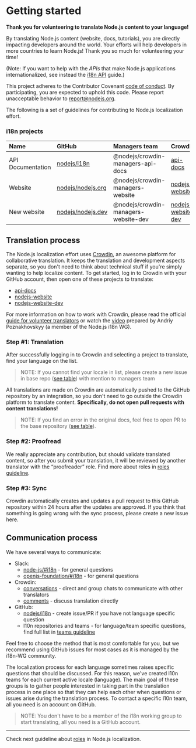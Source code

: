 # Getting started

**Thank you for volunteering to translate Node.js content to your language!**

By translating Node.js content (website, docs, tutorials), you are directly impacting developers around the world. Your efforts will help developers in more countries to learn Node.js! Thank you so much for volunteering your time!

(Note: If you want to help with the _APIs_ that make Node.js applications internationalized, see instead the [i18n API](./I18N-API.md) guide.)

This project adheres to the Contributor Covenant [code of conduct](https://github.com/nodejs/admin/blob/master/CODE_OF_CONDUCT.md). By participating, you are expected to uphold this code. Please report unacceptable behavior to report@nodejs.org.

The following is a set of guidelines for contributing to Node.js localization effort.

### i18n projects

| Name              | GitHub                                                    | Managers team                        | Crowdin                                                              | URL                                                                         |
| :---------------- | :-------------------------------------------------------- | :----------------------------------- | :------------------------------------------------------------------- | :-------------------------------------------------------------------------- |
| API Documentation | [nodejs/i18n](https://github.com/nodejs/i18n)             | @nodejs/crowdin-managers-api-docs    | [api-docs](https://crowdin.com/project/nodejs)                       | [nodejs.org/docs/latest/api](https://nodejs.org/docs/latest/api/index.html) |
| Website           | [nodejs/nodejs.org](https://github.com/nodejs/nodejs.org) | @nodejs/crowdin-managers-website     | [nodejs-website](https://crowdin.com/project/nodejs-website)         | [nodejs.org](https://nodejs.org)                                            |
| New website       | [nodejs/nodejs.dev](https://github.com/nodejs/nodejs.dev) | @nodejs/crowdin-managers-website-dev | [nodejs-website-dev](https://crowdin.com/project/nodejs-website-dev) | [nodejs.dev](https://nodejs.dev)                                            |

## Translation process

The Node.js localization effort uses [Crowdin](https://crowdin.com/), an awesome platform for collaborative translation. It keeps the translation and development
aspects separate, so you don't need to think about technical stuff if you're simply wanting to help localize content. To get started, log in to Crowdin with your GitHub account, then open one of these projects to translate:

- [api-docs](https://crowdin.com/project/nodejs)
- [nodejs-website](https://crowdin.com/project/nodejs-website)
- [nodejs-website-dev](https://crowdin.com/project/nodejs-website-dev)

For more information on how to work with Crowdin, please read the official [guide for volunteer translators](https://support.crowdin.com/for-volunteer-translators/) or watch the [video](https://www.youtube.com/watch?v=bxdC7MfrO7A) prepared by Andriy Poznakhovskyy (a member of the Node.js i18n WG).

### Step #1: Translation

After successfully logging in to Crowdin and selecting a project to translate, find your language on the list.

> NOTE: If you cannot find your locale in list, please create a new issue in base repo ([see table](/#i18n-projects)) with mention to managers team

All translations are made on Crowdin are automatically pushed to the GitHub repository by an integration, so you don't need to go outside the Crowdin platform to translate content. **Specifically, do not open pull requests with content translations!**

> NOTE: If you find an error in the original docs, feel free to open PR to the base repository ([see table](/#i18n-projects)).

### Step #2: Proofread

We really appreciate any contribution, but should validate translated content, so after you submit your translation, it will be reviewed by another translator with the “proofreader” role. Find more about roles in [roles guideline](./ROLES.md).

### Step #3: Sync

Crowdin automatically creates and updates a pull request to this GitHub repository within 24 hours after the updates are approved. If you think that something is going wrong with the sync process, please create a new issue here.

## Communication process

We have several ways to communicate:

- Slack:
  - [node-js/#i18n](https://node-js.slack.com/archives/C8S7FCNR1) - for general questions
  - [openjs-foundation/#i18n](https://openjs-foundation.slack.com/archives/CUH8WBHBL) - for general questions
- Crowdin:
  - [conversations](https://support.crowdin.com/conversations/) - direct and group chats to communicate with other translators
  - [comments](https://support.crowdin.com/online-editor/#communicating-with-other-project-members) - discuss translation directly
- GitHub:
  - [nodejs/i18n](https://github.com/nodejs/i18n) - create issue/PR if you have not language specific question
  - l10n repositories and teams - for language/team specific questions, find full list in [teams guideline](./TEAMS.md)

Feel free to choose the method that is most comfortable for you, but we recommend using GitHub issues for most cases as it is managed by the i18n-WG community.

The localization process for each language sometimes raises specific questions that should be discussed. For this reason, we've created l10n teams for each current active locale (language). The main goal of these groups is to gather people interested in taking part in the translation process in one place so that they can help each other when questions or issues arise during the translation process. To contact a specific l10n team, all you need is an account on GitHub.

> NOTE: You don't have to be a member of the i18n working group to start translating, all you need is a GitHub account.

---

Check next guideline about [roles](./ROLES.md) in Node.js localization.
